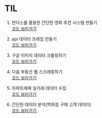 # TIL

1) 판다스를 활용한 간단한 영화 추천 시스템 만들기  
[코드 보러가기](https://github.com/honghyelim/TIL/blob/main/recommendation_pandas.ipynb)

2) api 데이터 프레임 만들기  
[코드 보러가기](https://github.com/honghyelim/TIL/blob/main/api%20%EB%8D%B0%EC%9D%B4%ED%84%B0%ED%94%84%EB%A0%88%EC%9E%84%20%EB%A7%8C%EB%93%A4%EA%B8%B0.ipynb)

3) 구글 이미지 데이터 크롤링하기  
[코드 보러가기](https://github.com/honghyelim/TIL/blob/main/img_crawling.py)

4) 다음 부동산 웹 스크래핑하기  
[코드 보러가기](https://github.com/honghyelim/TIL/blob/main/scraping_test.py)

5) 아파트매매 실거래 데이터 수집  
[코드 보러가기](https://github.com/honghyelim/TIL/blob/main/publicdatareader.py)

6) 간단한 데이터 분석(백화점 구매 고객 데이터)  
[코드 보러가기](https://github.com/honghyelim/TIL/blob/main/des_data.py)
